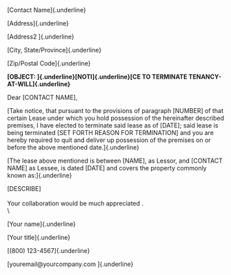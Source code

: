 [Contact Name]{.underline}

[Address]{.underline}

[Address2 ]{.underline}

[City, State/Province]{.underline}

[Zip/Postal Code]{.underline}

**[OBJECT: ]{.underline}[NOTI]{.underline}[CE TO TERMINATE
TENANCY-AT-WILL]{.underline}**

Dear \[CONTACT NAME\],

[Take notice, that pursuant to the provisions of paragraph \[NUMBER\] of
that certain Lease under which you hold possession of the hereinafter
described premises, I have elected to terminate said lease as of
\[DATE\]; said lease is being terminated \[SET FORTH REASON FOR
TERMINATION\] and you are hereby required to quit and deliver up
possession of the premises on or before the above mentioned
date.]{.underline}

[The lease above mentioned is between \[NAME\], as Lessor, and \[CONTACT
NAME\] as Lessee, is dated \[DATE\] and covers the property commonly
known as:]{.underline}

\[DESCRIBE\]\
\
Your collaboration would be much appreciated .\
\

[Your name]{.underline}

[Your title]{.underline}

[(800) 123-4567]{.underline}

[youremail\@yourcompany.com ]{.underline}
